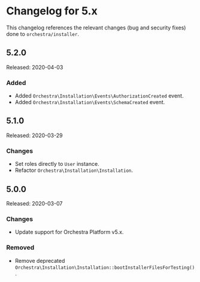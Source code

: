 # Changelog for 5.x

This changelog references the relevant changes (bug and security fixes) done to `orchestra/installer`.

## 5.2.0

Released: 2020-04-03

### Added

* Added `Orchestra\Installation\Events\AuthorizationCreated` event.
* Added `Orchestra\Installation\Events\SchemaCreated` event.

## 5.1.0

Released: 2020-03-29

### Changes

* Set roles directly to `User` instance.
* Refactor `Orchestra\Installation\Installation`.

## 5.0.0

Released: 2020-03-07

### Changes 

* Update support for Orchestra Platform v5.x.

### Removed

* Remove deprecated `Orchestra\Installation\Installation::bootInstallerFilesForTesting()`.
